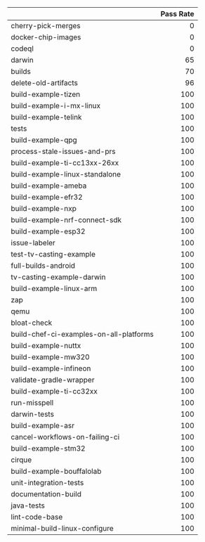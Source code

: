 |                                         |   Pass Rate |
|:----------------------------------------|------------:|
| cherry-pick-merges                      |           0 |
| docker-chip-images                      |           0 |
| codeql                                  |           0 |
| darwin                                  |          65 |
| builds                                  |          70 |
| delete-old-artifacts                    |          96 |
| build-example-tizen                     |         100 |
| build-example-i-mx-linux                |         100 |
| build-example-telink                    |         100 |
| tests                                   |         100 |
| build-example-qpg                       |         100 |
| process-stale-issues-and-prs            |         100 |
| build-example-ti-cc13xx-26xx            |         100 |
| build-example-linux-standalone          |         100 |
| build-example-ameba                     |         100 |
| build-example-efr32                     |         100 |
| build-example-nxp                       |         100 |
| build-example-nrf-connect-sdk           |         100 |
| build-example-esp32                     |         100 |
| issue-labeler                           |         100 |
| test-tv-casting-example                 |         100 |
| full-builds-android                     |         100 |
| tv-casting-example-darwin               |         100 |
| build-example-linux-arm                 |         100 |
| zap                                     |         100 |
| qemu                                    |         100 |
| bloat-check                             |         100 |
| build-chef-ci-examples-on-all-platforms |         100 |
| build-example-nuttx                     |         100 |
| build-example-mw320                     |         100 |
| build-example-infineon                  |         100 |
| validate-gradle-wrapper                 |         100 |
| build-example-ti-cc32xx                 |         100 |
| run-misspell                            |         100 |
| darwin-tests                            |         100 |
| build-example-asr                       |         100 |
| cancel-workflows-on-failing-ci          |         100 |
| build-example-stm32                     |         100 |
| cirque                                  |         100 |
| build-example-bouffalolab               |         100 |
| unit-integration-tests                  |         100 |
| documentation-build                     |         100 |
| java-tests                              |         100 |
| lint-code-base                          |         100 |
| minimal-build-linux-configure           |         100 |
